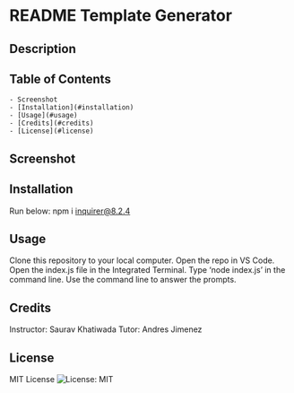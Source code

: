 # README Template Generator

## Description

## Table of Contents 
    - Screenshot
    - [Installation](#installation)
    - [Usage](#usage)
    - [Credits](#credits)
    - [License](#license)
## Screenshot

## Installation
Run below: 
npm i inquirer@8.2.4 
## Usage
Clone this repository to your local computer.
Open the repo in VS Code.
Open the index.js file in the Integrated Terminal.
Type ‘node index.js’ in the command line.
Use the command line to answer the prompts.
## Credits
Instructor: Saurav Khatiwada
Tutor: Andres Jimenez
## License
MIT License
  ![License: MIT](https://img.shields.io/badge/License-MIT-yellow.svg)


